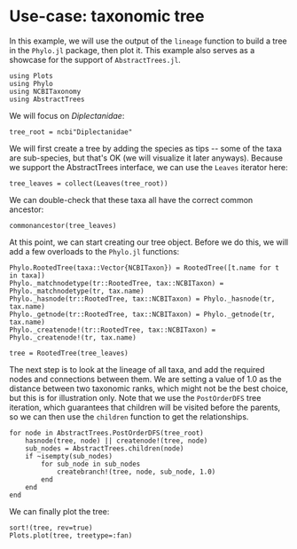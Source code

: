 # Use-case: taxonomic tree

In this example, we will use the output of the `lineage` function to build a
tree in the `Phylo.jl` package, then plot it. This example also serves as a
showcase for the support of `AbstractTrees.jl`.

```@example tree
using Plots
using Phylo
using NCBITaxonomy
using AbstractTrees
```

We will focus on _Diplectanidae_:

```@example tree
tree_root = ncbi"Diplectanidae"
```

We will first create a tree by adding the species as tips -- some of the taxa
are sub-species, but that's OK (we will visualize it later anyways). Because we
support the AbstractTrees interface, we can use the `Leaves` iterator here:

```@example tree
tree_leaves = collect(Leaves(tree_root))
```

We can double-check that these taxa all have the correct common ancestor:

```@example tree
commonancestor(tree_leaves)
```

At this point, we can start creating our tree object. Before we do this, we will
add a few overloads to the `Phylo.jl` functions:

```@example tree
Phylo.RootedTree(taxa::Vector{NCBITaxon}) = RootedTree([t.name for t in taxa])
Phylo._matchnodetype(tr::RootedTree, tax::NCBITaxon) = Phylo._matchnodetype(tr, tax.name)
Phylo._hasnode(tr::RootedTree, tax::NCBITaxon) = Phylo._hasnode(tr, tax.name)
Phylo._getnode(tr::RootedTree, tax::NCBITaxon) = Phylo._getnode(tr, tax.name)
Phylo._createnode!(tr::RootedTree, tax::NCBITaxon) = Phylo._createnode!(tr, tax.name)
```

```@example tree
tree = RootedTree(tree_leaves)
```

The next step is to look at the lineage of all taxa, and add the required nodes
and connections between them. We are setting a value of 1.0 as the distance
between two taxonomic ranks, which might not be the best choice, but this is for
illustration only. Note that we use the `PostOrderDFS` tree iteration, which
guarantees that children will be visited before the parents, so we can then use
the `children` function to get the relationships.

```@example tree
for node in AbstractTrees.PostOrderDFS(tree_root)
    hasnode(tree, node) || createnode!(tree, node)
    sub_nodes = AbstractTrees.children(node)
    if ~isempty(sub_nodes)
        for sub_node in sub_nodes
            createbranch!(tree, node, sub_node, 1.0)
        end
    end
end
```

We can finally plot the tree:

```@example tree
sort!(tree, rev=true)
Plots.plot(tree, treetype=:fan)
```
